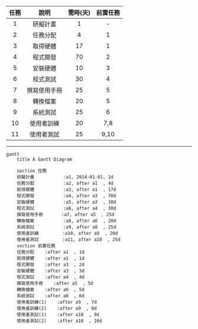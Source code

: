 | 任務          | 說明             | 需時(天)    | 前置任務     |
| :-----------: | :---------------:| :----------: | :----------: |
| 1            | 研擬計畫     | 1 | - |
| 2            | 任務分配     | 4    | 1 |
| 3            | 取得硬體     | 17    | 1 |
| 4            | 程式開發     | 70    | 2 |
| 5            | 安裝硬體     | 10    | 3 |
| 6            | 程式測試     | 30    | 4 |
| 7            | 撰寫使用手冊 | 25    | 5 |
| 8            | 轉換檔案     | 20    | 5 |
| 9            | 系統測試     | 25    | 6 |
| 10           | 使用者訓練   | 20    | 7,8 |
| 11           | 使用者測試   | 25    | 9,10 |
***
```mermaid
gantt
    title A Gantt Diagram

    section 任務
    研擬計畫           :a1, 2014-01-01, 1d
    任務分配           :a2, after a1  , 4d
    取得硬體           :a3, after a1  , 17d
    程式開發           :a4, after a3  , 70d
    安裝硬體           :a5, after a3  , 10d
    程式測試           :a6, after a4  , 30d
    撰寫使用手冊       :a7, after a5  , 25d
    轉換檔案           :a8, after a6  , 20d
    系統測試           :a9, after a8  , 25d
    使用者訓練         :a10, after a9  , 20d
    使用者測試         :a11, after a10  , 25d
    section 前置任務
    任務分配    :after a1  , 1d
    取得硬體    :after a1  , 1d
    程式開發    :after a3  , 2d
    安裝硬體    :after a3  , 3d
    程式測試    :after a4  , 4d
    撰寫使用手冊    :after a5  , 5d
    轉換檔案    :after a6  , 5d
    系統測試    :after a8  , 6d
    使用者訓練(1)    :after a9  , 7d
    使用者訓練(2)    :after a9  , 8d
    使用者測試(1)    :after a10  , 9d
    使用者測試(2)    :after a10  , 10d
```

